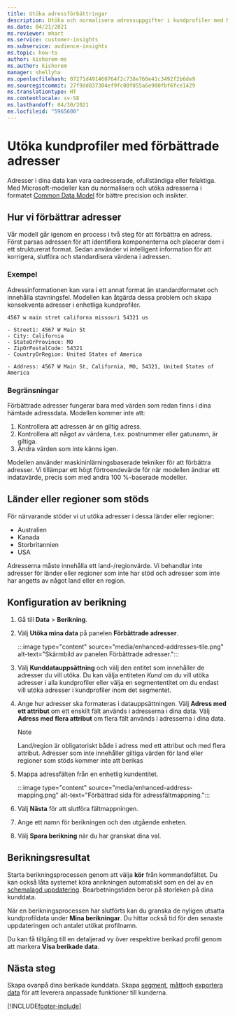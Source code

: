 ```yaml
---
title: Utöka adressförbättringar
description: Utöka och normalisera adressuppgifter i kundprofiler med Microsoft-modeller.
ms.date: 04/21/2021
ms.reviewer: mhart
ms.service: customer-insights
ms.subservice: audience-insights
ms.topic: how-to
author: kishorem-ms
ms.author: kishorem
manager: shellyha
ms.openlocfilehash: 07271d491460764f2c738e760e41c3492f2b6de9
ms.sourcegitcommit: 27f9dd837304ef9fc00f055a6e900fbf6fce1429
ms.translationtype: HT
ms.contentlocale: sv-SE
ms.lasthandoff: 04/30/2021
ms.locfileid: "5965600"
---
```

# <a name="enrichment-of-customer-profiles-with-enhanced-addresses"></a>Utöka kundprofiler med förbättrade adresser

Adresser i dina data kan vara oadresserade, ofullständiga eller felaktiga. Med Microsoft-modeller kan du normalisera och utöka adresserna i formatet [Common Data Model](/common-data-model/schema/core/applicationcommon/address) för bättre precision och insikter.

## <a name="how-we-enhance-addresses"></a>Hur vi förbättrar adresser

Vår modell går igenom en process i två steg för att förbättra en adress. Först parsas adressen för att identifiera komponenterna och placerar dem i ett strukturerat format. Sedan använder vi intelligent information för att korrigera, slutföra och standardisera värdena i adressen.

### <a name="example"></a>Exempel

Adressinformationen kan vara i ett annat format än standardformatet och innehålla stavningsfel. Modellen kan åtgärda dessa problem och skapa konsekventa adresser i enhetliga kundprofiler.

```Input
4567 w main stret californa missouri 54321 us
```

```Output
- Street1: 4567 W Main St
- City: California
- StateOrProvince: MO
- ZipOrPostalCode: 54321
- CountryOrRegion: United States of America

- Address: 4567 W Main St, California, MO, 54321, United States of America
```

### <a name="limitations"></a>Begränsningar

Förbättrade adresser fungerar bara med värden som redan finns i dina hämtade adressdata. Modellen kommer inte att: 

1. Kontrollera att adressen är en giltig adress.
2. Kontrollera att något av värdena, t.ex. postnummer eller gatunamn, är giltiga.
3. Ändra värden som inte känns igen.

Modellen använder maskininlärningsbaserade tekniker för att förbättra adresser. Vi tillämpar ett högt förtroendevärde för när modellen ändrar ett indatavärde, precis som med andra 100 %-baserade modeller.

## <a name="supported-countries-or-regions"></a>Länder eller regioner som stöds

För närvarande stöder vi ut utöka adresser i dessa länder eller regioner: 

- Australien
- Kanada
- Storbritannien
- USA

Adresserna måste innehålla ett land-/regionvärde. Vi behandlar inte adresser för länder eller regioner som inte har stöd och adresser som inte har angetts av något land eller en region.

## <a name="configure-the-enrichment"></a>Konfiguration av berikning

1. Gå till **Data** > **Berikning**.

1. Välj **Utöka mina data** på panelen **Förbättrade adresser**.

   :::image type="content" source="media/enhanced-addresses-tile.png" alt-text="Skärmbild av panelen Förbättrade adresser.":::

1. Välj **Kunddatauppsättning** och välj den entitet som innehåller de adresser du vill utöka. Du kan välja entiteten *Kund* om du vill utöka adresser i alla kundprofiler eller välja en segmententitet om du endast vill utöka adresser i kundprofiler inom det segmentet.

1. Ange hur adresser ska formateras i datauppsättningen. Välj **Adress med ett attribut** om ett enskilt fält används i adresserna i dina data. Välj **Adress med flera attribut** om flera fält används i adresserna i dina data.

   > [!NOTE]
   > Land/region är obligatoriskt både i adress med ett attribut och med flera attribut. Adresser som inte innehåller giltiga värden för land eller regioner som stöds kommer inte att berikas

1.  Mappa adressfälten från en enhetlig kundentitet.

    :::image type="content" source="media/enhanced-address-mapping.png" alt-text="Förbättrad sida för adressfältmappning.":::

1. Välj **Nästa** för att slutföra fältmappningen.

1. Ange ett namn för berikningen och den utgående enheten.

1. Välj **Spara berikning** när du har granskat dina val.

## <a name="enrichment-results"></a>Berikningsresultat

Starta berikningsprocessen genom att välja **kör** från kommandofältet. Du kan också låta systemet köra anrikningen automatiskt som en del av en [schemalagd uppdatering](system.md#schedule-tab). Bearbetningstiden beror på storleken på dina kunddata.

När en berikningsprocessen har slutförts kan du granska de nyligen utsatta kundprofildata under **Mina berikningar**. Du hittar också tid för den senaste uppdateringen och antalet utökat profilnamn.

Du kan få tillgång till en detaljerad vy över respektive berikad profil genom att markera **Visa berikade data**.

## <a name="next-steps"></a>Nästa steg

Skapa ovanpå dina berikade kunddata. Skapa [segment](segments.md), [mått](measures.md)och [exportera data](export-destinations.md) för att leverera anpassade funktioner till kunderna.

[!INCLUDE[footer-include](../includes/footer-banner.md)]
